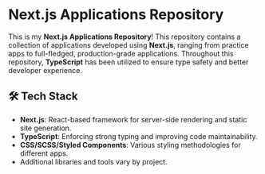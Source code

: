 # Next.js Applications Repository  

This is my **Next.js Applications Repository**! This repository contains a collection of applications developed using **Next.js**, ranging from practice apps to full-fledged, production-grade applications. Throughout this repository, **TypeScript** has been utilized to ensure type safety and better developer experience.  

## 🛠️ Tech Stack  

- **Next.js**: React-based framework for server-side rendering and static site generation.  
- **TypeScript**: Enforcing strong typing and improving code maintainability.  
- **CSS/SCSS/Styled Components**: Various styling methodologies for different apps.  
- Additional libraries and tools vary by project.  

